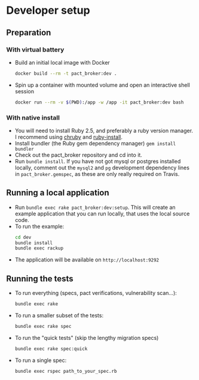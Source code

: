 # Developer setup

## Preparation

### With virtual battery

* Build an initial local image with Docker
  ```sh
  docker build --rm -t pact_broker:dev .
  ```

* Spin up a container with mounted volume and open an interactive shell session
  ```sh
  docker run --rm -v $(PWD):/app -w /app -it pact_broker:dev bash
  ```

### With native install

* You will need to install Ruby 2.5, and preferably a ruby version manager. I recommend using [chruby][chruby] and [ruby-install][ruby-install].
* Install bundler (the Ruby gem dependency manager) `gem install bundler`
* Check out the pact_broker repository and cd into it.
* Run `bundle install`. If you have not got mysql or postgres installed locally, comment out the `mysql2` and `pg` development dependency lines in `pact_broker.gemspec`, as these are only really required on Travis.

## Running a local application

* Run `bundle exec rake pact_broker:dev:setup`. This will create an example application that you can run locally, that uses the local source code.
* To run the example:
  ```sh
  cd dev
  bundle install
  bundle exec rackup
  ```
* The application will be available on `http://localhost:9292`

## Running the tests

* To run everything (specs, pact verifications, vulnerability scan...):
  ```sh
  bundle exec rake
  ```
* To run a smaller subset of the tests:
  ```sh
  bundle exec rake spec
  ```
* To run the "quick tests" (skip the lengthy migration specs)
  ```sh
  bundle exec rake spec:quick
  ```
* To run a single spec:
  ```sh
  bundle exec rspec path_to_your_spec.rb
  ```

[chruby]: https://github.com/postmodern/chruby
[ruby-install]: https://github.com/postmodern/ruby-install

